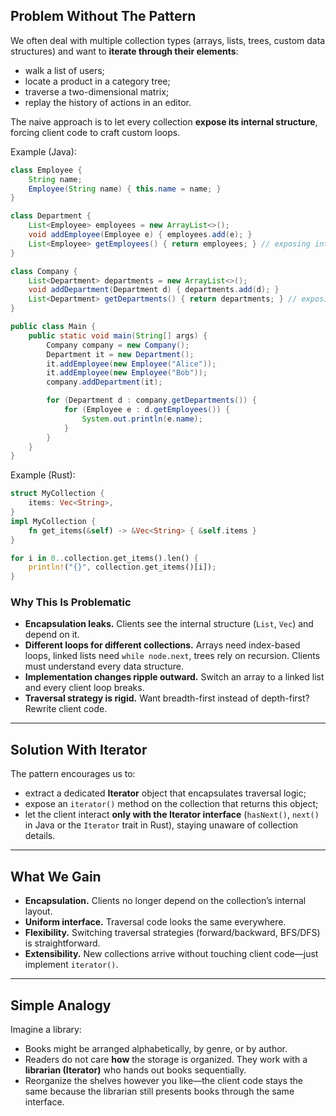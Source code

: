 ## Problem Without The Pattern

We often deal with multiple collection types (arrays, lists, trees, custom data structures) and want to **iterate through their elements**:

- walk a list of users;
- locate a product in a category tree;
- traverse a two-dimensional matrix;
- replay the history of actions in an editor.

The naive approach is to let every collection **expose its internal structure**, forcing client code to craft custom loops.

Example (Java):

```java
class Employee {
    String name;
    Employee(String name) { this.name = name; }
}

class Department {
    List<Employee> employees = new ArrayList<>();
    void addEmployee(Employee e) { employees.add(e); }
    List<Employee> getEmployees() { return employees; } // exposing internals!
}

class Company {
    List<Department> departments = new ArrayList<>();
    void addDepartment(Department d) { departments.add(d); }
    List<Department> getDepartments() { return departments; } // exposing internals!
}

public class Main {
    public static void main(String[] args) {
        Company company = new Company();
        Department it = new Department();
        it.addEmployee(new Employee("Alice"));
        it.addEmployee(new Employee("Bob"));
        company.addDepartment(it);

        for (Department d : company.getDepartments()) {
            for (Employee e : d.getEmployees()) {
                System.out.println(e.name);
            }
        }
    }
}
```

Example (Rust):

```rust
struct MyCollection {
    items: Vec<String>,
}
impl MyCollection {
    fn get_items(&self) -> &Vec<String> { &self.items }
}

for i in 0..collection.get_items().len() {
    println!("{}", collection.get_items()[i]);
}
```

### Why This Is Problematic

- **Encapsulation leaks.** Clients see the internal structure (`List`, `Vec`) and depend on it.
- **Different loops for different collections.** Arrays need index-based loops, linked lists need `while node.next`, trees rely on recursion. Clients must understand every data structure.
- **Implementation changes ripple outward.** Switch an array to a linked list and every client loop breaks.
- **Traversal strategy is rigid.** Want breadth-first instead of depth-first? Rewrite client code.

---

## Solution With Iterator

The pattern encourages us to:

- extract a dedicated **Iterator** object that encapsulates traversal logic;
- expose an `iterator()` method on the collection that returns this object;
- let the client interact **only with the Iterator interface** (`hasNext()`, `next()` in Java or the `Iterator` trait in Rust), staying unaware of collection details.

---

## What We Gain

- **Encapsulation.** Clients no longer depend on the collection’s internal layout.
- **Uniform interface.** Traversal code looks the same everywhere.
- **Flexibility.** Switching traversal strategies (forward/backward, BFS/DFS) is straightforward.
- **Extensibility.** New collections arrive without touching client code—just implement `iterator()`.

---

## Simple Analogy

Imagine a library:

- Books might be arranged alphabetically, by genre, or by author.
- Readers do not care **how** the storage is organized. They work with a **librarian (Iterator)** who hands out books sequentially.
- Reorganize the shelves however you like—the client code stays the same because the librarian still presents books through the same interface.
